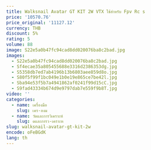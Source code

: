 ```yaml
---
title: Walksnail Avatar GT KIT 2W VTX ใช้สําหรับ Fpv Rc s
price: '10570.76'
price_original: '11127.12'
currency: THB
discount: 5%
rating: 5
volume: 88
image: S22e5a0b47fc94cad8dd020076ba8c2bad.jpg
images:
  - S22e5a0b47fc94cad8dd020076ba8c2bad.jpg
  - Sf4ecae35a805455688e3316d2386353dg.jpg
  - S5358db7ed7ab4196b13b6803aee859d8o.jpg
  - S80f5f99f1bc049e1b0e19e865ce7be42l.jpg
  - Sba94e53f5b7a4941862af0241f99d15cC.jpg
  - S9fad43334b674d9e9797dab7e559f9b8T.jpg
video: ''
categories:
  - name: เครื่องมือ
    slug: เคร-องม
  - name: วัดและการวิเคราะห์
    slug: ดและการว-เคราะห
slug: walksnail-avatar-gt-kit-2w
encode: oFeBGdK
lang: th
---
```

  